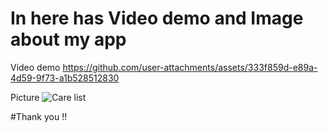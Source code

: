 # In here has Video demo and Image about my app 


Video demo 
https://github.com/user-attachments/assets/333f859d-e89a-4d59-9f73-a1b528512830

Picture 
![Care list](https://github.com/user-attachments/assets/27099ccf-3fc9-4b14-86d3-989ed273e589)


#Thank you !!
